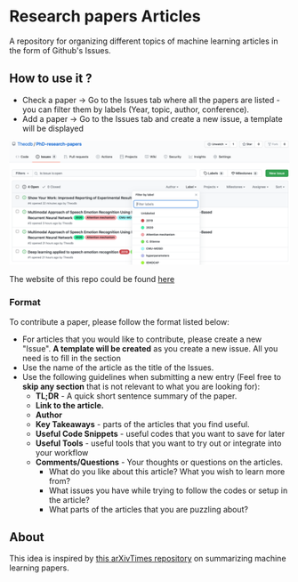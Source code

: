 # Research papers Articles

A repository for organizing different topics of machine learning articles in the form of Github's Issues.

## How to use it ?

* Check a paper -> Go to the Issues tab where all the papers are listed - you can filter them by labels (Year, topic, author, conference). 
* Add a paper -> Go to the Issues tab and create a new issue, a template will be displayed

![Image](https://github.com/Theodb/PhD-research-papers/blob/master/images/screen-issues-tab.png)

The website of this repo could be found [here](https://theodb.github.io/phd-research-papers/)

### Format
To contribute a paper, please follow the format listed below:

* For articles that you would like to contribute, please create a new "Issue". **A template will be created** as you create a new issue. All you need is to fill in the section
* Use the name of the article as the title of the Issues.
* Use the following guidelines when submitting a new entry (Feel free to **skip any section** that is not relevant to what you are looking for):
  * **TL;DR** - A quick short sentence summary of the paper.
  * **Link to the article.**
  * **Author**
  * **Key Takeaways** - parts of the articles that you find useful.
  * **Useful Code Snippets** - useful codes that you want to save for later
  * **Useful Tools** - useful tools that you want to try out or integrate into your workflow
  * **Comments/Questions** - Your thoughts or questions on the articles. 
    * What do you like about this article? What you wish to learn more from?
    * What issues you have while trying to follow the codes or setup in the article?
    * What parts of the articles that you are puzzling about?
    
## About

This idea is inspired by [this arXivTimes repository](https://github.com/yutarochan/arXivTimes) on summarizing machine learning papers.

